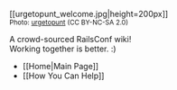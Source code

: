 [[urgetopunt_welcome.jpg|height=200px]]
<br /><small>Photo: [urgetopunt](http://www.flickr.com/photos/urgetopunt/7132805385/in/set-72157629578123510/) (CC BY-NC-SA 2.0)</small>

A crowd-sourced RailsConf wiki!<br />
Working together is better.  :)

* [[Home|Main Page]]
* [[How You Can Help]]
